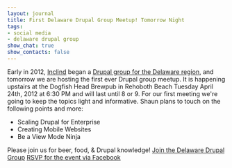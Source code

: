 ```yaml
---
layout: journal
title: First Delaware Drupal Group Meetup! Tomorrow Night
tags: 
- social media
- delaware drupal group
show_chat: true
show_contacts: false
---
```


Early in 2012, <a href="http://www.inclind.com">Inclind</a> began a <a href="http://groups.drupal.org/delaware" target="_blank">Drupal group for the Delaware region</a>, and tomorrow we are hosting the first ever Drupal group meetup. It is happening upstairs at the Dogfish Head Brewpub in Rehoboth Beach Tuesday April 24th, 2012 at 6:30 PM and will last until 8 or 9. For our first meeting we're going to keep the topics light and informative. Shaun plans to touch on the following points and more: <ul> <li>Scaling Drupal for Enterprise</li> <li>Creating Mobile Websites</li> <li>Be a View Mode Ninja</li> </ul> Please join us for beer, food, &amp; Drupal knowledge! <a href="http://groups.drupal.org/delaware" target="_blank">Join the Delaware Drupal Group</a> <a href="https://www.facebook.com/events/154768651318343/" target="_blank">RSVP for the event via Facebook</a>